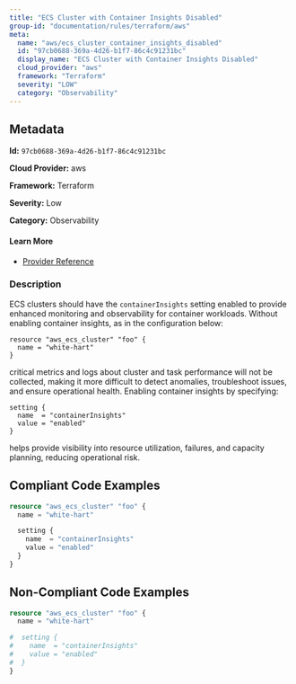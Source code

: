 ```yaml
---
title: "ECS Cluster with Container Insights Disabled"
group-id: "documentation/rules/terraform/aws"
meta:
  name: "aws/ecs_cluster_container_insights_disabled"
  id: "97cb0688-369a-4d26-b1f7-86c4c91231bc"
  display_name: "ECS Cluster with Container Insights Disabled"
  cloud_provider: "aws"
  framework: "Terraform"
  severity: "LOW"
  category: "Observability"
---
```

## Metadata

**Id:** `97cb0688-369a-4d26-b1f7-86c4c91231bc`

**Cloud Provider:** aws

**Framework:** Terraform

**Severity:** Low

**Category:** Observability

#### Learn More

 - [Provider Reference](https://registry.terraform.io/providers/hashicorp/aws/latest/docs/resources/ecs_cluster#setting)

### Description

 ECS clusters should have the `containerInsights` setting enabled to provide enhanced monitoring and observability for container workloads. Without enabling container insights, as in the configuration below:

```
resource "aws_ecs_cluster" "foo" {
  name = "white-hart"
}
```

critical metrics and logs about cluster and task performance will not be collected, making it more difficult to detect anomalies, troubleshoot issues, and ensure operational health. Enabling container insights by specifying:

```
setting {
  name  = "containerInsights"
  value = "enabled"
}
```

helps provide visibility into resource utilization, failures, and capacity planning, reducing operational risk.


## Compliant Code Examples
```terraform
resource "aws_ecs_cluster" "foo" {
  name = "white-hart"

  setting {
    name  = "containerInsights"
    value = "enabled"
  }
}

```
## Non-Compliant Code Examples
```terraform
resource "aws_ecs_cluster" "foo" {
  name = "white-hart"

#  setting {
#    name  = "containerInsights"
#    value = "enabled"
#  }
}

```
